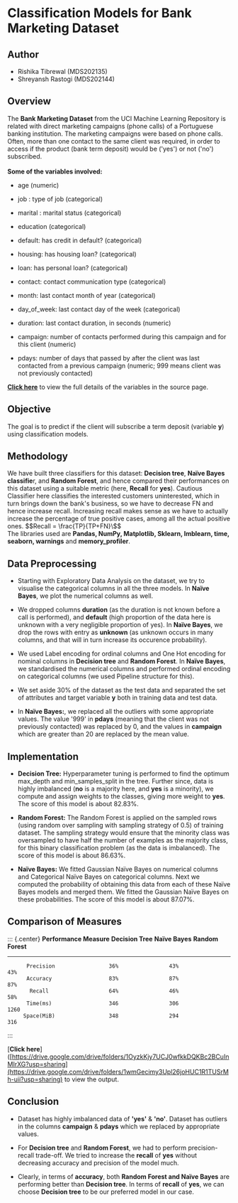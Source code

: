 # **Classification Models for Bank Marketing Dataset**

## Author
- Rishika Tibrewal (MDS202135)
- Shreyansh Rastogi (MDS202144)

## Overview

The **Bank Marketing Dataset** from the UCI Machine Learning Repository
is related with direct marketing campaigns (phone calls) of a Portuguese
banking institution. The marketing campaigns were based on phone calls.
Often, more than one contact to the same client was required, in order
to access if the product (bank term deposit) would be ('yes') or not
('no') subscribed.\
\
**Some of the variables involved:**

-   age (numeric)

-   job : type of job (categorical)

-   marital : marital status (categorical)

-   education (categorical)

-   default: has credit in default? (categorical)

-   housing: has housing loan? (categorical)

-   loan: has personal loan? (categorical)

-   contact: contact communication type (categorical)

-   month: last contact month of year (categorical)

-   day_of_week: last contact day of the week (categorical)

-   duration: last contact duration, in seconds (numeric)

-   campaign: number of contacts performed during this campaign and for
    this client (numeric)

-   pdays: number of days that passed by after the client was last
    contacted from a previous campaign (numeric; 999 means client was
    not previously contacted)

[**Click here**](https://archive.ics.uci.edu/ml/datasets/Bank+Marketing)
to view the full details of the variables in the source page.

## Objective

The goal is to predict if the client will subscribe a term deposit
(variable **y**) using classification models.

## Methodology

We have built three classifiers for this dataset: **Decision tree**,
**Naïve Bayes classifie**r, and **Random Forest**, and hence compared
their performances on this dataset using a suitable metric (here,
**Recall** for **yes**). Cautious Classifier here classifies the
interested customers uninterested, which in turn brings down the bank's
business, so we have to decrease FN and hence increase recall.
Increasing recall makes sense as we have to actually increase the
percentage of true positive cases, among all the actual positive ones.
$$Recall = \frac{TP}{TP+FN}\$$\
The libraries used are **Pandas, NumPy, Matplotlib, Sklearn, Imblearn,
time, seaborn, warnings** and **memory_profiler**.

## Data Preprocessing

-   Starting with Exploratory Data Analysis on the dataset, we try to
    visualise the categorical columns in all the three models. In
    **Naïve Bayes**, we plot the numerical columns as well.

-   We dropped columns **duration** (as the duration is not known before
    a call is performed), and **default** (high proportion of the data
    here is unknown with a very negligible proportion of yes). In
    **Naïve Bayes**, we drop the rows with entry as **unknown** (as
    unknown occurs in many columns, and that will in turn increase its
    occurence probability).

-   We used Label encoding for ordinal columns and One Hot encoding for
    nominal columns in **Decision tree** and **Random Forest**. In
    **Naïve Bayes**, we standardised the numerical columns and performed
    ordinal encoding on categorical columns (we used Pipeline structure
    for this).

-   We set aside 30% of the dataset as the test data and separated the
    set of attributes and target variable **y** both in training data
    and test data.

-   In **Naïve Bayes:**, we replaced all the outliers with some
    appropriate values. The value '999' in **pdays** (meaning that the
    client was not previously contacted) was replaced by 0, and the
    values in **campaign** which are greater than 20 are replaced by the
    mean value.

## Implementation

-   **Decision Tree:** Hyperparameter tuning is performed to find the
    optimum max_depth and min_samples_split in the tree. Further since,
    data is highly imbalanced (**no** is a majority here, and **yes** is
    a minority), we compute and assign weights to the classes, giving
    more weight to **yes**. The score of this model is about 82.83%.

-   **Random Forest:** The Random Forest is applied on the sampled rows
    (using random over sampling with sampling strategy of 0.5) of
    training dataset. The sampling strategy would ensure that the
    minority class was oversampled to have half the number of examples
    as the majority class, for this binary classification problem (as
    the data is imbalanced). The score of this model is about 86.63%.

-   **Naïve Bayes:** We fitted Gaussian Naïve Bayes on numerical columns
    and Categorical Naïve Bayes on categorical columns. Next we computed
    the probability of obtaining this data from each of these Naïve
    Bayes models and merged them. We fitted the Gaussian Naïve Bayes on
    these probabilities. The score of this model is about 87.07%.

## Comparison of Measures

::: {.center}
   **Performance Measure**   **Decision Tree**   **Naïve Bayes**   **Random Forest**
  ------------------------- ------------------- ----------------- -------------------
          Precision                 36%                43%                43%
          Accuracy                  83%                87%                87%
           Recall                   64%                46%                58%
          Time(ms)                  346                306               1260
         Space(MiB)                 348                294                316
:::

[**Click
here**]([https://drive.google.com/drive/folders/1OyzkKjy7UCJ0wfkkDQKBc2BCuInMIrXG?usp=sharing](https://drive.google.com/drive/folders/1wmGecimy3Upl26joHUC1R1TUSrMh-uii?usp=sharing)
to view the output.

## Conclusion

-   Dataset has highly imbalanced data of **'yes'** & **'no'**. Dataset
    has outliers in the columns **campaign** & **pdays** which we
    replaced by appropriate values.

-   For **Decision tree** and **Random Forest**, we had to perform
    precision-recall trade-off. We tried to increase the **recall** of
    **yes** without decreasing accuracy and precision of the model much.

-   Clearly, in terms of **accuracy**, both **Random Forest and Naïve
    Bayes** are performing better than **Decision tree**. In terms of
    **recall** of **yes**, we can choose **Decision tree** to be our
    preferred model in our case.
